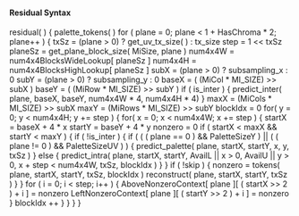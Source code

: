 #### Residual Syntax

<div class="syntax">
residual( ) {
    palette_tokens( )
    for ( plane = 0; plane < 1 + HasChroma * 2; plane++ ) {
        txSz = (plane > 0) ? get_uv_tx_size( ) : tx_size
        step = 1 << txSz
        planeSz = get_plane_block_size( MiSize, plane )
        num4x4W = num4x4BlocksWideLookup[ planeSz ]
        num4x4H = num4x4BlocksHighLookup[ planeSz ]
        subX = (plane > 0) ? subsampling_x : 0
        subY = (plane > 0) ? subsampling_y : 0
        baseX = ( (MiCol * MI_SIZE) >> subX )
        baseY = ( (MiRow * MI_SIZE) >> subY )
        if ( is_inter ) {
            predict_inter( plane, baseX, baseY,
                           num4x4W * 4, num4x4H * 4)
        }
        maxX = (MiCols * MI_SIZE) >> subX
        maxY = (MiRows * MI_SIZE) >> subY
        blockIdx = 0
        for( y = 0; y < num4x4H; y += step ) {
            for( x = 0; x < num4x4W; x += step ) {
                startX = baseX + 4 * x
                startY = baseY + 4 * y
                nonzero = 0
                if ( startX < maxX && startY < maxY ) {
                    if ( !is_inter ) {
                        if ( ( ( plane == 0 ) && PaletteSizeY ) ||
                             ( ( plane != 0 ) && PaletteSizeUV ) ) {
                            predict_palette( plane, startX, startY, x, y, txSz )
                        } else {
                            predict_intra( plane, startX, startY,
                                           AvailL || x > 0,
                                           AvailU || y > 0,
                                           x + step < num4x4W,
                                           txSz, blockIdx )
                        }
                    }
                    if ( !skip ) {
                        nonzero = tokens( plane, startX, startY,
                                          txSz, blockIdx )
                        reconstruct( plane, startX, startY, txSz )
                    }
                }
                for ( i = 0; i < step; i++ ) {
                    AboveNonzeroContext[ plane ][ ( startX >> 2 ) + i ] = nonzero
                    LeftNonzeroContext[ plane ][ ( startY >> 2 ) + i ] = nonzero
                }
                blockIdx ++
            }
        }
    }
}
</div>

